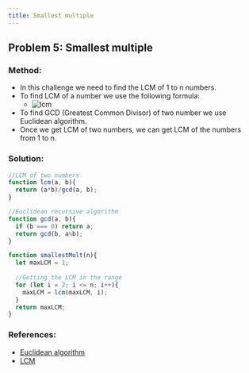```yaml
---
title: Smallest multiple
---
```

## Problem 5: Smallest multiple

### Method:
- In this challenge we need to find the LCM of 1 to n numbers. 
- To find LCM of a number we use the following formula: 
  - ![lcm](https://wikimedia.org/api/rest_v1/media/math/render/svg/9453a93953efe119b7502c1827aeeb869ab121d6)
- To find GCD (Greatest Common Divisor) of two number we use Euclidean algorithm.
- Once we get LCM of two numbers, we can get LCM of the numbers from 1 to n.

### Solution:
```js
//LCM of two numbers
function lcm(a, b){
  return (a*b)/gcd(a, b);
}

//Euclidean recursive algorithm 
function gcd(a, b){
  if (b === 0) return a;
  return gcd(b, a%b);
}

function smallestMult(n){
  let maxLCM = 1;
  
  //Getting the LCM in the range
  for (let i = 2; i <= n; i++){
    maxLCM = lcm(maxLCM, i);
  }
  return maxLCM;
}
```  
### References:
- [Euclidean algorithm](https://en.wikipedia.org/wiki/Euclidean_algorithm)
- [LCM](https://en.wikipedia.org/wiki/Least_common_multiple)
